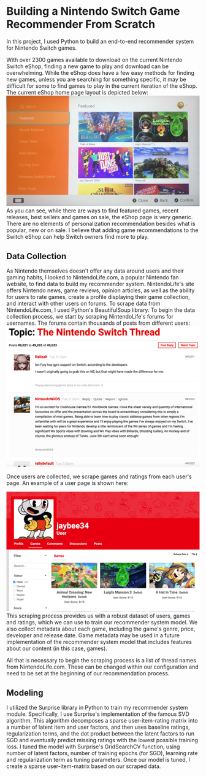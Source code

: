 # Building a Nintendo Switch Game Recommender From Scratch

In this project, I used Python to build an end-to-end recommender system for Nintendo Switch games.

With over 2300 games available to download on the current Nintendo Switch eShop, finding a new game to play and download can be overwhelming. While the eShop does have a few easy methods for finding new games, unless you are searching for something specific, it may be difficult for some to find games to play in the current iteration of the eShop. The current eShop home page layout is depicted below:
![](images/eshop_home.png)
As you can see, while there are ways to find featured games, recent releases, best sellers and games on sale, the eShop page is very generic. There are no elements of personalization recommendation besides what is popular, new or on sale. 
I believe that adding game recommendations to the Switch eShop can help Switch owners find more to play.

## Data Collection
As Nintendo themselves doesn't offer any data around users and their gaming habits, I looked to NintendoLife.com, a popular Nintendo fan website, to find data to build my recommender system. NintendoLife's site offers Nintendo news, game reviews, opinion articles, as well as the ability for users to rate games, create a profile displaying their game collection, and interact with other users on forums. To scrape data from NintendoLife.com, I used Python's BeautifulSoup library.
To begin the data collection process, we start by scraping NintendoLife's forums for usernames. The forums contain thousands of posts from different users:
![](images/nintendolife_forum2.png)

Once users are collected, we scrape games and ratings from each user's page. An example of a user page is shown here:

![](images/nintendolife_user.png)
This scraping process provides us with a robust dataset of users, games and ratings, which we can use to train our recommender system model. We also collect metadata about each game, including the game's genre, price, developer and release date. Game metadata may be used in a future implementation of the recommender system model that includes features about our content (in this case, games).

All that is necessary to begin the scraping process is a list of thread names from NintendoLife.com. These can be changed within our configuration and need to be set at the beginning of our recommendation process. 

## Modeling
I utilized the Surprise library in Python to train my recommender system module. Specifically, I use Surprise's implementation of the famous SVD algorithm. This algorithm decomposes a sparse user-item-rating matrix into a number of latent item and user factors, and then uses baseline ratings, regularization terms, and the dot product between the latent factors to run SGD and eventually predict missing ratings with the lowest possible training loss. 
I tuned the model with Surprise's GridSearchCV function, using number of latent factors, number of training epochs (for SGD), learning rate and regularization term as tuning parameters. 
Once our model is tuned, I create a sparse user-item-matrix based on our scraped data. 

